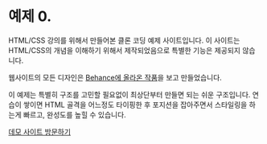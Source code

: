 # 예제 0.

HTML/CSS 강의를 위해서 만들어본 클론 코딩 예제 사이트입니다.
이 사이트는 HTML/CSS의 개념을 이해하기 위해서 제작되었음으로 특별한 기능은 제공되지 않습니다.

웹사이트의 모든 디자인은 [Behance에 올라온 작품](https://www.behance.net/gallery/71367525/Minimal-HTML5-Web-Template-Free?tracking_source=search%257Cminimal%2Bweb)을 보고 만들었습니다.

이 예제는 특별히 구조를 고민할 필요없이 최상단부터 만들면 되는 쉬운 구조입니다.
연습이 쌓이면 HTML 골격을 어느정도 타이핑한 후 포지션을 잡아주면서 스타일링을 하는게 빠르고, 완성도를 높힐 수 있습니다.

[데모 사이트 방문하기](https://quirky-mclean-324456.netlify.com/
)
